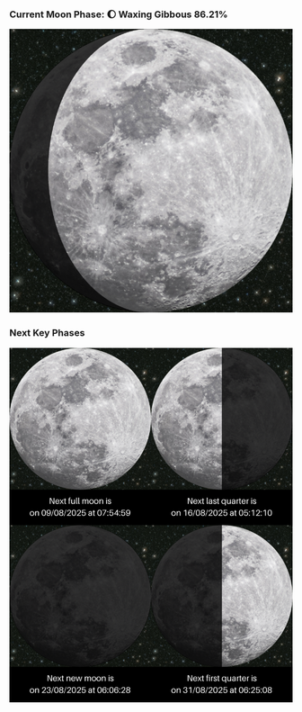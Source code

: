 ### Current Moon Phase: 🌔 Waxing Gibbous 86.21%
![Moon Phase](moonphase.png)
### Next Key Phases
![Gallery](gallery.png)